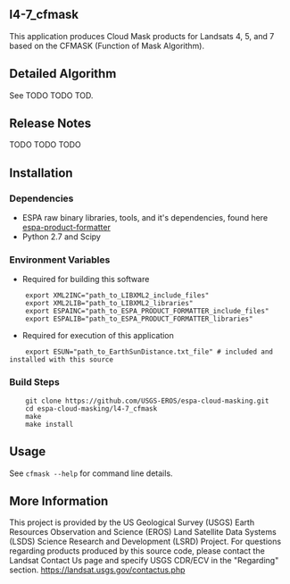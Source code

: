 ## l4-7_cfmask

This application produces Cloud Mask products for Landsats 4, 5, and 7 based
on the CFMASK (Function of Mask Algorithm).

## Detailed Algorithm
See TODO TODO TOD.

## Release Notes
TODO TODO TODO

## Installation

### Dependencies
  * ESPA raw binary libraries, tools, and it's dependencies, found here [espa-product-formatter](https://github.com/USGS-EROS/espa-product-formatter)
  * Python 2.7 and Scipy

### Environment Variables
* Required for building this software
```
    export XML2INC="path_to_LIBXML2_include_files"
    export XML2LIB="path_to_LIBXML2_libraries"
    export ESPAINC="path_to_ESPA_PRODUCT_FORMATTER_include_files"
    export ESPALIB="path_to_ESPA_PRODUCT_FORMATTER_libraries"
```
* Required for execution of this application
```
    export ESUN="path_to_EarthSunDistance.txt_file" # included and installed with this source
```

### Build Steps
```
    git clone https://github.com/USGS-EROS/espa-cloud-masking.git
    cd espa-cloud-masking/l4-7_cfmask
    make
    make install
```

## Usage
See `cfmask --help` for command line details.

## More Information
This project is provided by the US Geological Survey (USGS) Earth Resources
Observation and Science (EROS) Land Satellite Data Systems (LSDS) Science
Research and Development (LSRD) Project. For questions regarding products
produced by this source code, please contact the Landsat Contact Us page and
specify USGS CDR/ECV in the "Regarding" section.
https://landsat.usgs.gov/contactus.php 
